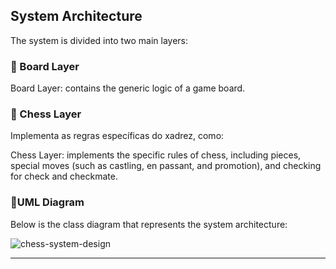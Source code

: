 
## System Architecture

The system is divided into two main layers:

### 🔹 Board Layer

Board Layer: contains the generic logic of a game board.

### 🔹 Chess Layer

Implementa as regras específicas do xadrez, como:

Chess Layer: implements the specific rules of chess, including pieces, special moves (such as castling, en passant, and promotion), and checking for check and checkmate.

### 🔹UML Diagram

Below is the class diagram that represents the system architecture:

![chess-system-design](https://github.com/user-attachments/assets/c7ae7492-2bbd-4c17-a312-4516091cea75)

---
